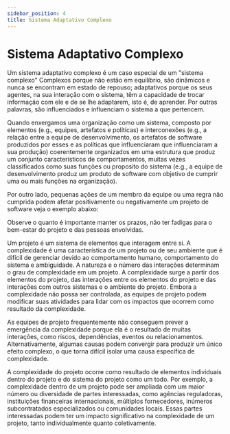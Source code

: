 ```yaml
---
sidebar_position: 4
title: Sistema Adaptativo Complexo
---
```

# Sistema Adaptativo Complexo

Um sistema adaptativo complexo é um caso especial de um "sistema complexo" Complexos porque não estão em equilíbrio, são dinâmicos e nunca se encontram em estado de repouso; adaptativos porque os seus agentes, na sua interação com o sistema, têm a capacidade de trocar informação com ele e de se lhe adaptarem, isto é, de aprender. Por outras palavras, são influenciados e influenciam o sistema a que pertencem.

Quando enxergamos uma organização como um sistema, composto por elementos (e.g., equipes, artefatos e políticas) e interconexões (e.g., a relação entre a equipe de desenvolvimento, os artefatos de software produzidos por esses e as políticas que influenciaram que influenciaram a sua produção) coerentemente organizados em uma estrutura que produz um conjunto característicos de comportamentos, muitas vezes classificados como suas funções ou proposito do sistema (e.g., a equipe de desenvolvimento produz um produto de software com objetivo de cumprir uma ou mais funções na organização).

Por outro lado, pequenas ações de um membro da equipe ou uma regra não cumprida podem afetar positivamente ou negativamente um projeto de software veja o exemplo abaixo: 

Observe o quanto é importante manter os prazos, não ter fadigas para o bem-estar do projeto e das pessoas envolvidas.

Um projeto é um sistema de elementos que interagem entre si. A complexidade é uma característica de um projeto ou de seu ambiente que é difícil de gerenciar devido ao comportamento humano, comportamento do sistema e ambiguidade. A natureza e o número das interações determinam o grau de complexidade em um projeto. A complexidade surge a partir dos elementos do projeto, das interações entre os elementos do projeto e das interações com outros sistemas e o ambiente do projeto. Embora a complexidade não possa ser controlada, as equipes de projeto podem modificar suas atividades para lidar com os impactos que ocorrem como resultado da complexidade.

As equipes de projeto frequentemente não conseguem prever a emergência da complexidade porque ela é o resultado de muitas interações, como riscos, dependências, eventos ou relacionamentos. Alternativamente, algumas causas podem convergir para produzir um único efeito complexo, o que torna difícil isolar uma causa específica de complexidade.

A complexidade do projeto ocorre como resultado de elementos individuais dentro do projeto e do sistema do projeto como um todo. Por exemplo, a complexidade dentro de um projeto pode ser ampliada com um maior número ou diversidade de partes interessadas, como agências reguladoras, instituições financeiras internacionais, múltiplos fornecedores, inúmeros subcontratados especializados ou comunidades locais. Essas partes interessadas podem ter um impacto significativo na complexidade de um projeto, tanto individualmente quanto coletivamente.
